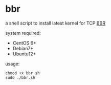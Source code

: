 # bbr

a shell script to install latest kernel for TCP [BBR](https://github.com/google/bbr)

system required:  
* CentOS 6+
* Debian7+
* Ubuntu12+

usage:  
```
chmod +x bbr.sh  
sudo ./bbr.sh  
```
